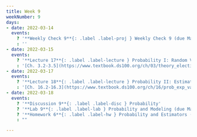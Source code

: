 ```yaml
---
title: Week 9
weekNumber: 9
days:
- date: 2022-03-14
  events:
    ? '**Weekly Check 9**{: .label .label-proj } Weekly Check 9 (due Mar 21)'
    : ''
- date: 2022-03-15
  events:
    ? '**Lecture 17**{: .label .label-lecture } Probability I: Random Variables'
    : '[Ch. 3.2-3.5](https://www.textbook.ds100.org/ch/03/theory_election.html), [16.1](https://www.textbook.ds100.org/ch/16/prob_random_vars.html)'
- date: 2022-03-17
  events:
    ? '**Lecture 18**{: .label .label-lecture } Probability II: Estimators, Bias, and Variance'
    : '[Ch. 16.2-16.3](https://www.textbook.ds100.org/ch/16/prob_exp_var.html)'
- date: 2022-03-18
  events:
    ? '**Discussion 9**{: .label .label-disc } Probability'
    ? '**Lab 9**{: .label .label-lab } Probability and Modeling (due Mar 29)'
    ? '**Homework 6**{: .label .label-hw } Probability and Estimators (due Mar 31)'
    : ""

---
```

